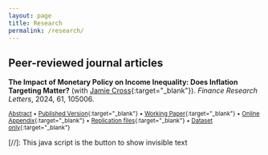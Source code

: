 ```yaml
---
layout: page
title: Research
permalink: /research/
---
```


##  Peer-reviewed journal articles


**The Impact of Monetary Policy on Income Inequality: Does Inflation Targeting Matter?** (with [Jamie Cross](https://jamiecross.com.au/){:target="_blank"}). *Finance Research Letters*, 2024, 61, 105006.

<small><a href="#/" onclick="visib('inflation')">Abstract</a> &bull; [Published Version](https://doi.org/10.1016/j.frl.2024.105006){:target="_blank"} &bull; [Working Paper](https://drive.google.com/file/d/1c_HjmrjTVkpLrtwF3r4N_23EdxTgejql/view?usp=sharing){:target="_blank"} &bull; [Online Appendix](https://ars.els-cdn.com/content/image/1-s2.0-S1544612324000369-mmc1.pdf){:target="_blank"} &bull; [Replication files](https://drive.google.com/file/d/1-tuP_vwjLhKLWsD1cOdSuL3x7mCkoMIU/view?usp=sharing){:target="_blank"} &bull; [Dataset only](https://docs.google.com/spreadsheets/d/1PzurYWtq6QZwF3tiTzr2_cKPXQbx2lti/edit?usp=sharing&ouid=113994283449240552751&rtpof=true&sd=true){:target="_blank"} </small>

<div id="inflation" style="display: none; text-align: justify; line-height: 1.1"><small>
Does inflation targeting affect the nexus between monetary policy and income inequality? Estimated country-specific structural vector autoregression models across the G7 economies show that contractionary monetary policy shocks increase income inequality when using a long period of data from 1974-2019. However, controlling for the adoption of inflation targeting reduces the size of this effect in Japan and the UK, and it disappears altogether in Canada and the US. This suggests that country-specific inflation targeting may mitigate the inequality-inducing effects of unanticipated monetary contractions. In contrast, mixed evidence is found for Eurozone countries: France, Germany, and Italy.
</small></div>

[//]: This java script is the button to show invisible text
<script>
 function visib(id) {
  var x = document.getElementById(id);
  if (x.style.display === "block") {
    x.style.display = "none";
  } else {
    x.style.display = "block";
  }
}
</script>
